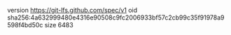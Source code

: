 version https://git-lfs.github.com/spec/v1
oid sha256:4a632999480e4316e90508c9fc2006933bf57c2cb99c35f91978a9598f4bd50c
size 6483
